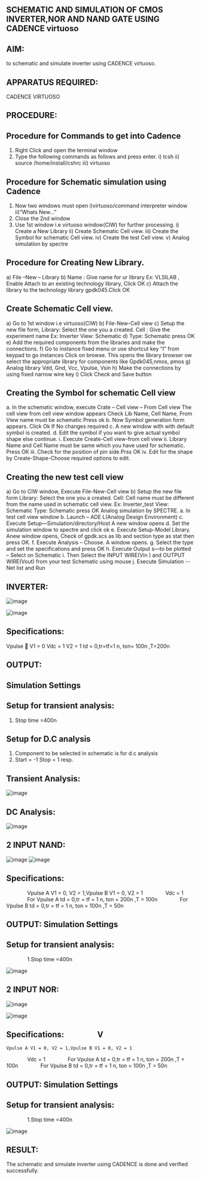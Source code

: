 ## SCHEMATIC AND SIMULATION OF CMOS INVERTER,NOR AND NAND GATE USING CADENCE virtuoso
## AIM:
  to schematic and simulate inverter using CADENCE virtuoso.
## APPARATUS REQUIRED:
CADENCE VIRTUOSO
## PROCEDURE:
## Procedure for Commands to get into Cadence

1.	Right Click and open the terminal window
2.	Type the following commands as follows and press enter.
   i)	tcsh
   ii)	source /home/install/cshrc
   iii)	virtuoso 
## Procedure for Schematic simulation using Cadence
1.	Now two windows must open i)virtuoso/command interpreter window 
   ii)”Whats New…”
2.	Close the 2nd window
3.	Use 1st window i.e virtuoso window(CIW) for further processing.
   i)	Create a New Library
   ii)	Create Schematic Cell view.
   iii)	Create the Symbol for schematic Cell view.
   iv)	Create the test Cell view.
    v)	Analog simulation by spectre
## Procedure for Creating New Library.
a)	File –New – Library
b)	Name : Give name for ur library Ex: VLSILAB , Enable Attach to an existing technology library, Click OK
c)	Attach the library to the technology library gpdk045.Click OK
## Create Schematic Cell view.
a)	Go to 1st window i.e virtuoso(CIW)
b)	File-New-Cell view
c)	Setup the new file form, Library: Select the one you a created. Cell : Give the experiment name Ex: Inverter View: Schematic
d)	Type: Schematic press OK
e)	Add the required components from the libraries and make the connections.
f)	Go to instance fixed menu or use shortcut key “I” from keypad to go instances Click on browse. This opens the library browser ow select the appropriate library for components like Gpdk045,nmos, pmos
g)	Analog library	Vdd, Gnd, Vcc, Vpulse, Vsin
h)	Make the connections by using fixed narrow wire key
i)	Click Check and Save button

## Creating the Symbol for schematic Cell view
a.	In the schematic window, execute
Crate – Cell view – From Cell view
The cell view from cell view window appears
Check Lib Name, Cell Name, From View name must be schematic Press ok
b.	Now Symbol generation form appears. Click Ok If No changes required
c.	A new window with with default symbol is created.
d.	Edit the symbol if you want to give actual symbol shape else continue.
i.	Execute Create-Cell view-from cell view
ii.	Library Name and Cell Name must be same which you have used for schematic. Press OK
iii.	Check for the position of pin side.Prss OK
iv.	Edit for the shape by Create-Shape-Choose required options to edit.

## Creating the new test cell view
a)	Go to CIW window, Execute File-New-Cell view
b)	Setup the new file form
Library: Select the one you a created.
Cell: Cell name must be different from the name used in schematic cell view. Ex: Inverter_test
View: Schematic
Type: Schematic  press OK
Analog simulation by SPECTRE.
a.	In test cell view window
b.	Launch – ADE L(Analog Design Environment)
c.	Execute Setup—Simulation/directory/Host A new window opens
d.	Set the simulation window to spectre and click ok
e.	Execute Setup-Model Library. Anew window opens, Check of gpdk.scs as lib and section type as stat then press OK.
f.	Execute Analysis – Choose. A window opens.
g.	Select the type and set the specifications and press OK
h.	Execute Output s—to be plotted – Select on Schematic
i.	Then Select the INPUT WIRE(Vin ) and OUTPUT WIRE(Vout) from your test Schematic using mouse
j.	Execute Simulation -- Net list and Run

## INVERTER:

![image](https://github.com/jayashree1707/VLSI-LAB-EXP-6/assets/160314881/e7278808-2830-4f7d-877f-1d3205fa6490)

![image](https://github.com/jayashree1707/VLSI-LAB-EXP-6/assets/160314881/df72ec90-5964-4f7e-a939-2c8740fe5d5c)

## Specifications: 
Vpulse 	V1 = 0	Vdc	= 1
V2 = 1
td = 0,tr=tf=1 n, ton= 100n ,T=200n
## OUTPUT:
## Simulation Settings
## Setup for transient analysis:
1.	Stop time =400n
## Setup for D.C analysis
1.	Component to be selected in schematic is	for d.c analysis
2.	Start = -1 Stop = 1 resp.

## Transient Analysis:

![image](https://github.com/jayashree1707/VLSI-LAB-EXP-6/assets/160314881/cb9ad5bb-1e37-4e6c-a6fb-007db33bd416)

 ## DC Analysis:
![image](https://github.com/jayashree1707/VLSI-LAB-EXP-6/assets/160314881/2e8400be-435c-47d7-991b-578f07188141)
## 2 INPUT NAND:
![image](https://github.com/jayashree1707/VLSI-LAB-EXP-6/assets/160314881/123f6896-ae89-4201-be01-6f4d977f6a67)
![image](https://github.com/jayashree1707/VLSI-LAB-EXP-6/assets/160314881/d4c7cd0b-4a5f-4421-860d-e09fe20f403e)
## Specifications:
    Vpulse A V1 = 0, V2 = 1,Vpulse B V1 = 0, V2 = 1
    Vdc = 1
    For Vpulse A td = 0,tr = tf = 1 n, ton = 200n ,T = 100n
    For Vpulse B td = 0,tr = tf = 1 n, ton = 100n ,T = 50n

## OUTPUT: Simulation Settings
## Setup for transient analysis:
    1.Stop time =400n
    
![image](https://github.com/jayashree1707/VLSI-LAB-EXP-6/assets/160314881/388f55f0-4d89-45a6-bc28-a6c063da8a4e)

## 2 INPUT NOR:

![image](https://github.com/jayashree1707/VLSI-LAB-EXP-6/assets/160314881/ecbcceee-4c23-47f4-acc3-9921796283b1)

![image](https://github.com/jayashree1707/VLSI-LAB-EXP-6/assets/160314881/a4c74062-9c7e-4b56-b5d5-3186e06a4172)

## Specifications:     V
    Vpulse A V1 = 0, V2 = 1,Vpulse B V1 = 0, V2 = 1
    Vdc = 1
    For Vpulse A td = 0,tr = tf = 1 n, ton = 200n ,T = 100n
    For Vpulse B td = 0,tr = tf = 1 n, ton = 100n ,T = 50n

## OUTPUT: Simulation Settings
## Setup for transient analysis:
    1.Stop time =400n

![image](https://github.com/jayashree1707/VLSI-LAB-EXP-6/assets/160314881/66394093-3df1-46a6-8290-5f0d1aa308f4)

## RESULT:
The schematic and simulate inverter using CADENCE is done and verified successfully.



